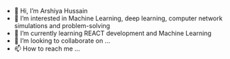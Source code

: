 - 👋 Hi, I’m Arshiya Hussain
- 👀 I’m interested in Machine Learning, deep learning, computer network simulations and problem-solving 
- 🌱 I’m currently learning REACT development and Machine Learning
- 💞️ I’m looking to collaborate on ...
- 📫 How to reach me ...

<!---
ozark-08/ozark-08 is a ✨ special ✨ repository because its `README.md` (this file) appears on your GitHub profile.
You can click the Preview link to take a look at your changes.
--->
